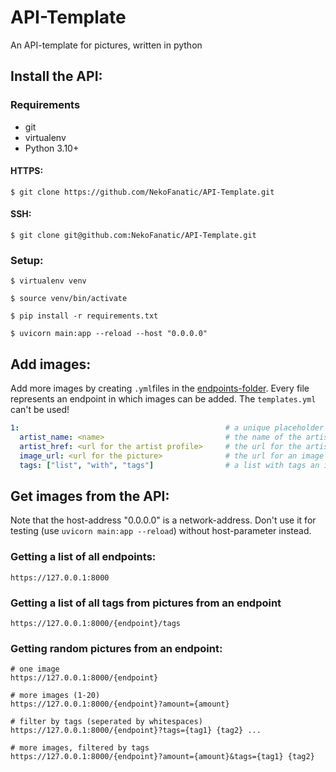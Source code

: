 # API-Template

An API-template for pictures, written in python


## Install the API:

### Requirements

- git
- virtualenv
- Python 3.10+


#### HTTPS:

```
$ git clone https://github.com/NekoFanatic/API-Template.git
```


#### SSH:

```
$ git clone git@github.com:NekoFanatic/API-Template.git
```

### Setup:

```
$ virtualenv venv

$ source venv/bin/activate

$ pip install -r requirements.txt 

$ uvicorn main:app --reload --host "0.0.0.0"
```


## Add images:

Add more images by creating `.yml`files in the [endpoints-folder](./endpoints). Every file represents an endpoint in which images can be 
added. The `templates.yml` can't be used!

```yml
1:                                              # a unique placeholder (can be a number)
  artist_name: <name>                           # the name of the artist
  artist_href: <url for the artist profile>     # the url for the artist-profile
  image_url: <url for the picture>              # the url for an image
  tags: ["list", "with", "tags"]                # a list with tags an image can have
```


## Get images from the API:

Note that the host-address "0.0.0.0" is a network-address. Don't use it for testing (use `uvicorn main:app --reload`)
without host-parameter instead.


### Getting a list of all endpoints:

```
https://127.0.0.1:8000
```

### Getting a list of all tags from pictures from an endpoint

```
https://127.0.0.1:8000/{endpoint}/tags
```

### Getting random pictures from an endpoint:

```
# one image
https://127.0.0.1:8000/{endpoint}

# more images (1-20)
https://127.0.0.1:8000/{endpoint}?amount={amount}

# filter by tags (seperated by whitespaces)
https://127.0.0.1:8000/{endpoint}?tags={tag1} {tag2} ...

# more images, filtered by tags
https://127.0.0.1:8000/{endpoint}?amount={amount}&tags={tag1} {tag2}
```
